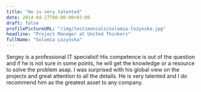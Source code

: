 ```yaml
---
title: "He is very talented"
date: 2014-04-27T00:00:00+03:00
draft: false
profilePictureURL: "/img/testimonials/solomia-lozynska.jpg"
headline: "Project Manager at United Thinkers"
fullName: "Solomia Lozynska"
---
```


Sergey is a professional IT specialist! His competence is out of the question and if he is not sure in some points, he will get the knowledge or a resource to solve the problem asap. I was surprised with his global view on the projects and great attention to all the details. He is very talented and I do recommend him as the greatest asset to any company.
